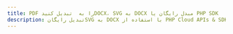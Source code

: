 ---title: PDF را به  تبدیل کنیدDOCX، SVG به DOCX مبدل رایگان یا PHP SDKdescription: تبدیل رایگانSVG به DOCX با استفاده از PHP Cloud APIs & SDK همچنین اسناد PDF را در Cloud ایجاد، ویرایش و رندر کنید.---